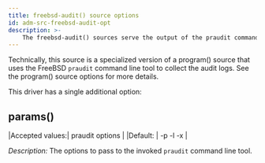 ```yaml
---
title: freebsd-audit() source options
id: adm-src-freebsd-audit-opt
description: >-
    The freebsd-audit() sources serve the output of the praudit command line tool to the log pipe for further processing.
---
```


Technically, this source is a specialized version of a program() source that uses the FreeBSD `praudit` command line tool to collect the audit logs. See the program() source options for more details.

This driver has a single additional option:

## params()

|Accepted values:| praudit options |
|Default:        | -p -l -x |

*Description:* The options to pass to the invoked `praudit` command line tool.
